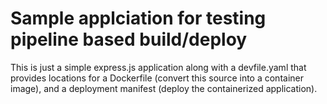 # Sample applciation for testing pipeline based build/deploy

This is just a simple express.js application along with a devfile.yaml that provides locations for a Dockerfile (convert this source into a container image), and a deployment manifest (deploy the containerized application).
